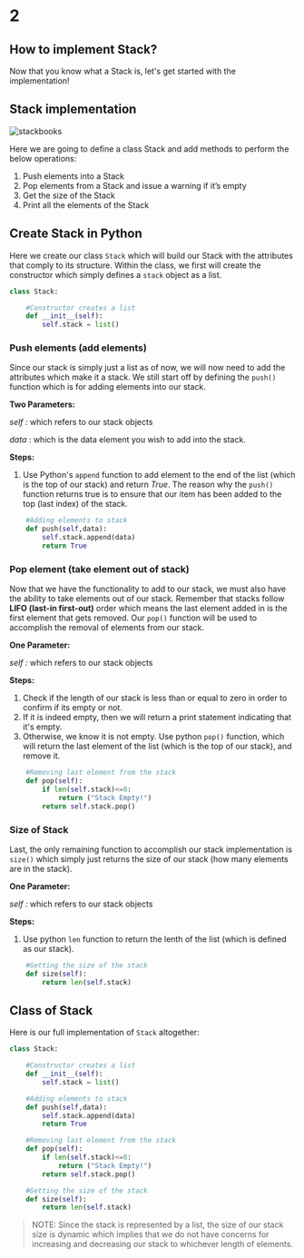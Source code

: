 # 2

## How to implement Stack?

Now that you know what a Stack is, let's get started with the implementation!

## Stack implementation

![stackbooks](https://upload.wikimedia.org/wikipedia/commons/b/b4/Lifo_stack.png)

Here we are going to define a class Stack and add methods to perform the below operations:

1. Push elements into a Stack
2. Pop elements from a Stack and issue a warning if it’s empty
3. Get the size of the Stack
4. Print all the elements of the Stack

## Create Stack in Python

Here we create our class `Stack` which will build our Stack with the attributes that comply to its structure. Within the class, we first will create the constructor which simply defines a `stack` object as a list.

```python
class Stack:

    #Constructor creates a list
    def __init__(self):
        self.stack = list()
```

### Push elements \(add elements\)

Since our stack is simply just a list as of now, we will now need to add the attributes which make it a stack. We still start off by defining the `push()` function which is for adding elements into our stack.

**Two Parameters:**

_self :_ which refers to our stack objects

_data_ : which is the data element you wish to add into the stack.

**Steps:**

1. Use Python's `append` function to add element to the end of the list \(which is the top of our stack\) and return _True_. The reason why the `push()` function returns true is to ensure that our item has been added to the top \(last index\) of the stack.

```python
    #Adding elements to stack
    def push(self,data):
        self.stack.append(data)
        return True
```

### Pop element \(take element out of stack\)

Now that we have the functionality to add to our stack, we must also have the ability to take elements out of our stack. Remember that stacks follow **LIFO \(last-in first-out\)** order which means the last element added in is the first element that gets removed. Our `pop()` function will be used to accomplish the removal of elements from our stack.

**One Parameter:**

_self :_ which refers to our stack objects

**Steps:**

1. Check if the length of our stack is less than or equal to zero in order to confirm if its empty or not. 
2. If it is indeed empty, then we will return a print statement indicating that it's empty. 
3. Otherwise, we know it is not empty. Use python `pop()` function, which will return the last element of the list \(which is the top of our stack\), and remove it.

```python
    #Removing last element from the stack
    def pop(self):
        if len(self.stack)<=0:
            return ("Stack Empty!")
        return self.stack.pop()
```

### Size of Stack

Last, the only remaining function to accomplish our stack implementation is `size()` which simply just returns the size of our stack \(how many elements are in the stack\).

**One Parameter:**

_self :_ which refers to our stack objects

**Steps:**

1. Use python `len` function to return the lenth of the list \(which is defined as our stack\).

```python
    #Getting the size of the stack
    def size(self):
        return len(self.stack)
```

## Class of Stack

Here is our full implementation of `Stack` altogether:

```python
class Stack:

    #Constructor creates a list
    def __init__(self):
        self.stack = list()

    #Adding elements to stack
    def push(self,data):
        self.stack.append(data)
        return True

    #Removing last element from the stack
    def pop(self):
        if len(self.stack)<=0:
            return ("Stack Empty!")
        return self.stack.pop()

    #Getting the size of the stack
    def size(self):
        return len(self.stack)
```

> NOTE: Since the stack is represented by a list, the size of our stack size is dynamic which implies that we do not have concerns for increasing and decreasing our stack to whichever length of elements.

